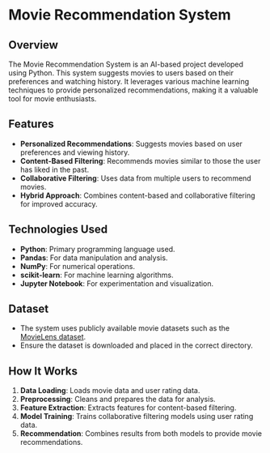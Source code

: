 # Movie Recommendation System

## Overview
The Movie Recommendation System is an AI-based project developed using Python. This system suggests movies to users based on their preferences and watching history. It leverages various machine learning techniques to provide personalized recommendations, making it a valuable tool for movie enthusiasts.

## Features
- **Personalized Recommendations**: Suggests movies based on user preferences and viewing history.
- **Content-Based Filtering**: Recommends movies similar to those the user has liked in the past.
- **Collaborative Filtering**: Uses data from multiple users to recommend movies.
- **Hybrid Approach**: Combines content-based and collaborative filtering for improved accuracy.

## Technologies Used
- **Python**: Primary programming language used.
- **Pandas**: For data manipulation and analysis.
- **NumPy**: For numerical operations.
- **scikit-learn**: For machine learning algorithms.
- **Jupyter Notebook**: For experimentation and visualization.

## Dataset
- The system uses publicly available movie datasets such as the [MovieLens dataset](https://grouplens.org/datasets/movielens/).
- Ensure the dataset is downloaded and placed in the correct directory.

## How It Works
1. **Data Loading**: Loads movie data and user rating data.
2. **Preprocessing**: Cleans and prepares the data for analysis.
3. **Feature Extraction**: Extracts features for content-based filtering.
4. **Model Training**: Trains collaborative filtering models using user rating data.
5. **Recommendation**: Combines results from both models to provide movie recommendations.

  

